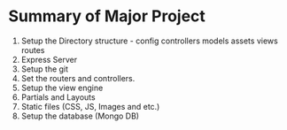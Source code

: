 # Summary of Major Project
1. Setup the Directory structure - config controllers models assets views routes
2. Express Server 
3. Setup the git 
4. Set the routers and controllers.
5. Setup the view engine
6. Partials and Layouts
7. Static files (CSS, JS, Images and etc.)
8. Setup the database (Mongo DB)
